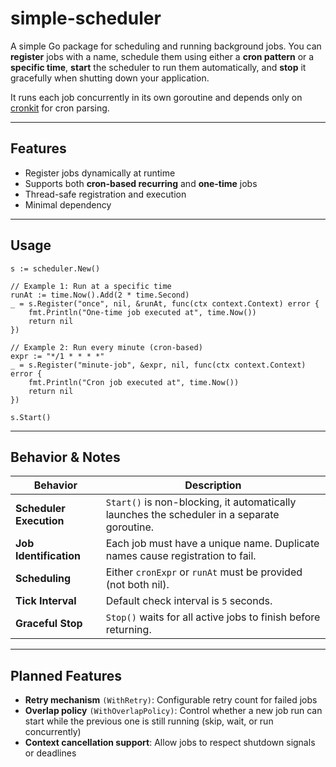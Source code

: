 # simple-scheduler

A simple Go package for scheduling and running background jobs. 
You can **register** jobs with a name, schedule them using either a **cron pattern** or a **specific time**, **start** the scheduler to run them automatically, and **stop** it gracefully when shutting down your application.

It runs each job concurrently in its own goroutine and depends only on [cronkit](https://github.com/nazimburak/cronkit) for cron parsing.

---

## Features

- Register jobs dynamically at runtime
- Supports both **cron-based recurring** and **one-time** jobs 
- Thread-safe registration and execution
- Minimal dependency

---

## Usage

```
s := scheduler.New()

// Example 1: Run at a specific time
runAt := time.Now().Add(2 * time.Second)
_ = s.Register("once", nil, &runAt, func(ctx context.Context) error {
    fmt.Println("One-time job executed at", time.Now())
    return nil
})

// Example 2: Run every minute (cron-based)
expr := "*/1 * * * *"
_ = s.Register("minute-job", &expr, nil, func(ctx context.Context) error {
    fmt.Println("Cron job executed at", time.Now())
    return nil
})

s.Start()
```

---

## Behavior & Notes

| Behavior                      | Description                                                                                 |
|-------------------------------|---------------------------------------------------------------------------------------------|
| **Scheduler Execution** | `Start()` is non-blocking, it automatically launches the scheduler in a separate goroutine. |
| **Job Identification** | Each job must have a unique name. Duplicate names cause registration to fail.               |
| **Scheduling**       | Either `cronExpr` or `runAt` must be provided (not both nil).                               |
| **Tick Interval**          | Default check interval is `5` seconds.                                                        |
| **Graceful Stop**  | `Stop()` waits for all active jobs to finish before returning.                              |

---

## Planned Features

- **Retry mechanism** `(WithRetry)`: Configurable retry count for failed jobs
- **Overlap policy** `(WithOverlapPolicy)`: Control whether a new job run can start while the previous one is still running (skip, wait, or run concurrently)
- **Context cancellation support**: Allow jobs to respect shutdown signals or deadlines